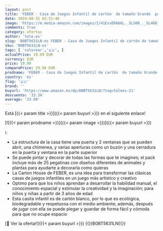```yaml
---
layout: post
title: 'FEBER - Casa de Juegos Infantil de cartón  de tamaño Grande  para Pintar  Colorear y Jugar  con Pegatinas Divertidas  ecohouse  para niños Desde 3 años  Famosa  FEB06000 '
date: 2024-08-31 02:53:40
image: 'https://m.media-amazon.com/images/I/41ExxERA66L._SL500_._SL400_.jpg'
comments: true
category: ofertas
author: 'tole.es'
slug: 'B0BT5631LN-es FEBER - Casa de Juegos Infantil de cartón de tamaño Grande...'
sku: 'B0BT5631LN-es'
tags: [ 'colorear','🇪🇸', ]
actualPrice: 19.99 EUR
currency: EUR
price: 19.99
comparePrice: 29.99 EUR
prodname: 'FEBER - Casa de Juegos Infantil de cartón  de tamaño Grande  para Pintar  Colorear y Jugar  con Pegatinas Divertidas  ecohouse  para niños Desde 3 años  Famosa  FEB06000 '
country: 'es'
flag: '🇪🇸'
brand: ''
buyurl: 'https://www.amazon.es/dp/B0BT5631LN/?tag=tolees-21'
descuento: '33.34'
average: '23.99'
---
```


Está [{{< param title >}}]({{< param buyurl >}}) en el siguiente enlace!

[![{{< param prodname >}}]({{< param image >}})]({{< param buyurl >}})

ℹ️:

- La estructura de la casa tiene una puerta y 2 ventanas que se pueden abrir, una chimenea, y varias aperturas como un buzón y una cerradura en la puerta y ventana en la parte superior
- Se puede pintar y decorar de todas las formas que te imagines; el pack incluye más de 25 pegatinas con diseños diferentes de animales y plantas para ayudarte a decorarla como quieras
- La Carton House de FEBER, es una idea para transformar las clásicas casas de juegos infantiles en un juego más artístico y creativo
- Optimo para que los niños aprendan a desarrollar la habilidad manual, el conocimiento espacial y estimular la creatividad y la imaginación; para niños y niñas a partir de 3 años de edad
- Esta casita infantil es de cartón blanco, por lo que es ecológica, biodegradable y respetuosa con el medio ambiente; además, después de jugar con ella se puede plegar y guardar de forma fácil y cómoda para que no ocupe espacio

[🛒 Ver la oferta!!]({{< param buyurl >}})
{{<world>}}B0BT5631LN{{</world>}}
